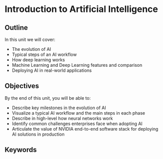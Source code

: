 # Introduction to Artificial Intelligence

## Outline
In this unit we will cover:
- The evolution of AI
- Typical steps of an AI workflow
- How deep learning works
- Machine Learning and Deep Learning features and comparison
- Deploying AI in real-world applications

## Objectives
By the end of this unit, you will be able to:
- Describe key milestones in the evolution of AI
- Visualize a typical AI workflow and the main steps in each phase
- Describe in high-level how neural networks work
- Identify common challenges enterprises face when adopting AI
- Articulate the value of NVIDIA end-to-end software stack for deploying AI solutions in production

## Keywords